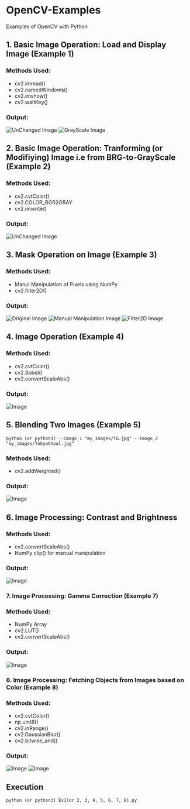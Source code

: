 # OpenCV-Examples
Examples of OpenCV with Python

## 1. Basic Image Operation: Load and Display Image (Example 1)

### Methods Used:
  - cv2.imread()
  - cv2.namedWindows()
  - cv2.imshow()
  - cv2.waitKey()
  
### Output:
![UnChanged Image](https://github.com/Yashs744/OpenCV-Examples/blob/master/my_images/Output/result_1(1).png)
![GrayScale Image](https://github.com/Yashs744/OpenCV-Examples/blob/master/my_images/Output/result_1(2).png)

## 2. Basic Image Operation: Tranforming (or Modifiying) Image i.e from BRG-to-GrayScale (Example 2)

### Methods Used:
  - cv2.cvtColor()
  - cv2.COLOR_BGR2GRAY
  - cv2.imwrite()

### Output:
![UnChanged Image](https://github.com/Yashs744/OpenCV-Examples/blob/master/my_images/Output/result_2.png)

## 3. Mask Operation on Image (Example 3)

### Methods Used:
  - Manul Manipulation of Pixels using NumPy
  - cv2.filter2D()
  
### Output:
![Original Image](https://github.com/Yashs744/OpenCV-Examples/blob/master/my_images/Output/result_3(1).png)
![Manual Manipulation Image](https://github.com/Yashs744/OpenCV-Examples/blob/master/my_images/Output/result_3(2).png)
![Filter2D Image](https://github.com/Yashs744/OpenCV-Examples/blob/master/my_images/Output/result_3(3).png)

## 4. Image Operation (Example 4)

### Methods Used:
  - cv2.cvtColor()
  - cv2.Sobel()
  - cv2.convertScaleAbs()
  
### Output:
![Image](https://github.com/Yashs744/OpenCV-Examples/blob/master/my_images/Output/result_4.png)

## 5. Blending Two Images (Example 5)
```shell
python (or python3) --image_1 "my_images/TG.jpg" --image_2 "my_images/TokyoGhoul.jpg"
```

### Methods Used:
  - cv2.addWeighted()
  
### Output:
![Image](https://github.com/Yashs744/OpenCV-Examples/blob/master/my_images/Output/result_5.png)

## 6. Image Processing: Contrast and Brightness

### Methods Used:
  - cv2.convertScaleAbs()
  - NumPy clip() for manual manipulation
  
### Output:
![Image](https://github.com/Yashs744/OpenCV-Examples/blob/master/my_images/Output/result_6.png)

### 7. Image Processing: Gamma Correction (Example 7)

### Methods Used:
  - NumPy Array
  - cv2.LUT()
  - cv2.convertScaleAbs()
  
### Output:
![Image](https://github.com/Yashs744/OpenCV-Examples/blob/master/my_images/Output/result_7.png)

### 8. Image Processing: Fetching Objects from Images based on Color (Example 8)

### Methods Used:
  - cv2.cvtColor()
  - np.uint8()
  - cv2.inRange()
  - cv2.GaussianBlur()
  - cv2.bitwise_and()
  
### Output:
![Image](https://github.com/Yashs744/OpenCV-Examples/blob/master/my_images/Output/result_8(1).png)
![Image](https://github.com/Yashs744/OpenCV-Examples/blob/master/my_images/Output/result_8(2).png)

## Execution
```shell
python (or python3) Ex1(or 2, 3, 4, 5, 6, 7, 8).py
```
